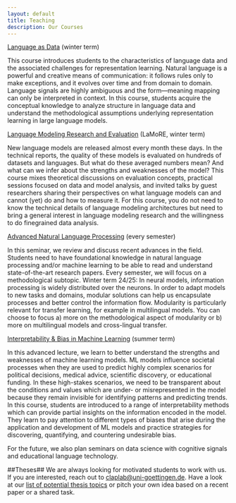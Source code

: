 ```yaml
---
layout: default
title: Teaching
description: Our Courses
---
```


[Language as Data](https://studip.uni-goettingen.de/dispatch.php/course/scm?cid=3bc3ae326cd31765003ba6c82133ede9) (winter term)

This course introduces students to the characteristics of language data and the associated challenges for representation learning. Natural language is a powerful and creative means of communication: it follows rules only to make exceptions, and it evolves over time and from domain to domain. Language signals are highly ambiguous and the form—meaning mapping can only be interpreted in context. In this course, students acquire the conceptual knowledge to analyze structure in language data and understand the methodological assumptions underlying representation learning in large language models.

[Language Modeling Research and Evaluation](https://studip.uni-goettingen.de/dispatch.php/course/scm?cid=4bc154bf23baef5b9e9b4ae63a18c6f9) (LaMoRE, winter term)

New language models are released almost every month these days. In the technical reports, the quality of these models is evaluated on hundreds of datasets and languages. But what do these averaged numbers mean? And what can we infer about the strengths and weaknesses of the model? This course mixes theoretical discussions on evaluation concepts, practical sessions focused on data and model analysis, and invited talks by guest researchers sharing their perspectives on what language models can and cannot (yet) do and how to measure it. For this course, you do not need to know the technical details of language modeling architectures but need to bring a general interest in language modeling research and the willingness to do finegrained data analysis. 

[Advanced Natural Language Processing](https://studip.uni-goettingen.de/dispatch.php/course/scm?cid=28648918517fe54813d2eaf442b7bb1e) (every semester)

In this seminar, we review and discuss recent advances in the field. Students need to have foundational knowledge in natural language processing and/or machine learning  to be able to read and understand state-of-the-art research papers. Every semester, we will focus on a methodological subtopic.
Winter term 24/25: In neural models, information processing is widely distributed over the neurons. In order to adapt models to new tasks and domains, modular solutions can help us encapsulate processes and better control the information flow.  Modularity is particularly relevant for transfer learning, for example in multilingual models. You can choose to focus a) more on the methodological aspect of modularity or b) more on multilingual models and cross-lingual transfer. 

[Interpretability & Bias in Machine Learning](todo) (summer term)

In this advanced lecture, we learn to  better understand the strengths and weaknesses of machine learning models. ML models influence societal processes when they are used to predict highly complex scenarios for political decisions, medical advice, scientific discovery, or educational funding. In these high-stakes scenarios, we need to be transparent about the conditions and values which are under- or misrepresented in the model because they remain invisible for identifying patterns and predicting trends. In this course, students are introduced to a range of interpretability methods which can provide partial insights on the information encoded in the model. They learn to pay attention to different types of biases that arise during the application and development of ML models and practice strategies for discovering, quantifying, and countering undesirable bias.

For the future, we also plan seminars on data science with cognitive signals and educational language technology. 

##Theses##
We are always looking for motivated students to work with us. If you are interested, reach out to claplab@uni-goettingen.de. 
Have a look at our [list of potential thesis topics](https://pad.gwdg.de/s/9xOdUnJMP) or pitch your own idea based on a recent paper or a shared task. 
